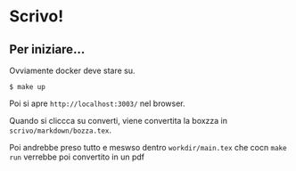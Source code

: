 # Scrivo!

## Per iniziare...

Ovviamente docker deve stare su.

```
$ make up
```

Poi si apre `http://localhost:3003/` nel browser.

Quando si cliccca su converti, viene convertita la boxzza in `scrivo/markdown/bozza.tex`.

Poi andrebbe preso tutto e meswso dentro `workdir/main.tex` che cocn `make run` verrebbe poi convertito in un pdf
